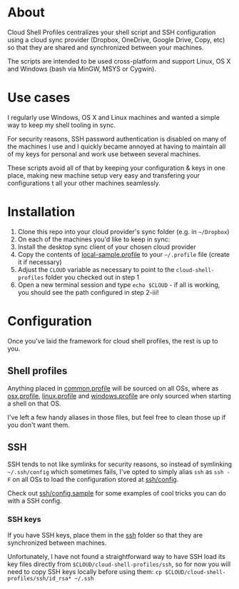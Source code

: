 # About
Cloud Shell Profiles centralizes your shell script and SSH configuration using a
cloud sync provider (Dropbox, OneDrive, Google Drive, Copy, etc) so that they
are shared and synchronized between your machines.

The scripts are intended to be used cross-platform and support Linux, OS X
and Windows (bash via MinGW, MSYS or Cygwin).

# Use cases
I regularly use Windows, OS X and Linux machines and wanted a simple way to keep
my shell tooling in sync.

For security reasons, SSH password authentication is disabled on many of the
machines I use and I quickly became annoyed at having to maintain all of my keys
for personal and work use between several machines.

These scripts avoid all of that by keeping your configuration & keys in one
place, making new machine setup very easy and transfering your configurations t
all your other machines seamlessly.

# Installation
1. Clone this repo into your cloud provider's sync folder (e.g. in `~/Dropbox`)
2. On each of the machines you'd like to keep in sync:
  1. Install the desktop sync client of your chosen cloud provider
  2. Copy the contents of [local-sample.profile](local-sample.profile) to your `~/.profile` file (create it if necessary)
  3. Adjust the `CLOUD` variable as necessary to point to the `cloud-shell-profiles` folder you checked out in step 1
3. Open a new terminal session and type `echo $CLOUD` - if all is working, you should see the path configured in step 2-iii!

# Configuration
Once you've laid the framework for cloud shell profiles, the rest is up to you.

## Shell profiles
Anything placed in [common.profile](common.profile) will be sourced on all
OSs, where as [osx.profile](osx.profile), [linux.profile](linux.profile) and
[windows.profile](windows.profile) are only sourced when starting a shell on
that OS.

I've left a few handy aliases in those files, but feel free to clean those up if
you don't want them.

## SSH
SSH tends to not like symlinks for security reasons, so instead of symlinking
`~/.ssh/config` which sometimes fails, I've opted to simply alias `ssh` as
`ssh -F` on all OSs to load the configuration stored at [ssh/config](ssh/config).

Check out [ssh/config.sample](ssh/config.sample) for some examples of cool
tricks you can do with a SSH config.

### SSH keys
If you have SSH keys, place them in the [ssh](ssh) folder so that they are
synchronized between machines.

Unfortunately, I have not found a straightforward way to have SSH load its key
files directly from `$CLOUD/cloud-shell-profiles/ssh`, so for now you will need
to copy SSH keys locally before using them: `cp $CLOUD/cloud-shell-profiles/ssh/id_rsa* ~/.ssh`
